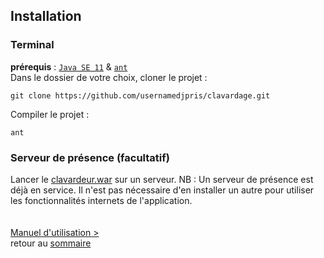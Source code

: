 ## Installation
### Terminal
**prérequis** : [`Java SE 11`](https://www.oracle.com/technetwork/java/javase/downloads/jdk11-downloads-5066655.html "oracle.com/downloads") & [`ant`](https://ant.apache.org/srcdownload.cgi)<br>
Dans le dossier de votre choix, cloner le projet :<br>
```
git clone https://github.com/usernamedjpris/clavardage.git
```
Compiler le projet :<br>
```
ant
```

### Serveur de présence (facultatif)
Lancer le [clavardeur.war](war/) sur un serveur.
NB : Un serveur de présence est déjà en service. Il n'est pas nécessaire d'en installer un autre pour utiliser les fonctionnalités internets de l'application.
<br><br><br>
[Manuel d'utilisation >](manuel.md "manuel >")<br>
retour au [sommaire](README.md)<br>
